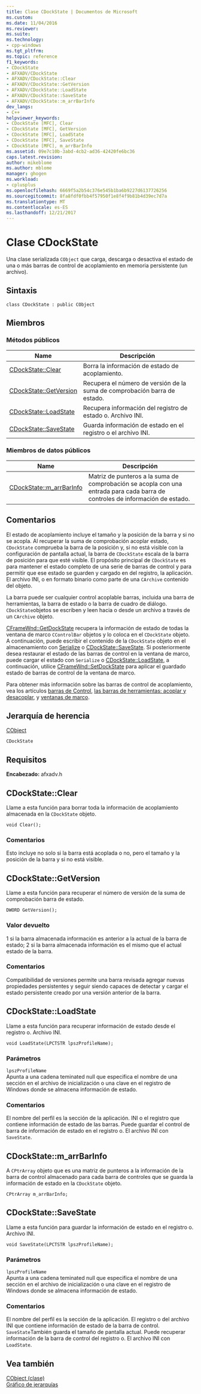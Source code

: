 ```yaml
---
title: Clase CDockState | Documentos de Microsoft
ms.custom: 
ms.date: 11/04/2016
ms.reviewer: 
ms.suite: 
ms.technology:
- cpp-windows
ms.tgt_pltfrm: 
ms.topic: reference
f1_keywords:
- CDockState
- AFXADV/CDockState
- AFXADV/CDockState::Clear
- AFXADV/CDockState::GetVersion
- AFXADV/CDockState::LoadState
- AFXADV/CDockState::SaveState
- AFXADV/CDockState::m_arrBarInfo
dev_langs:
- C++
helpviewer_keywords:
- CDockState [MFC], Clear
- CDockState [MFC], GetVersion
- CDockState [MFC], LoadState
- CDockState [MFC], SaveState
- CDockState [MFC], m_arrBarInfo
ms.assetid: 09e7c10b-3abd-4cb2-ad36-42420fe6bc36
caps.latest.revision: 
author: mikeblome
ms.author: mblome
manager: ghogen
ms.workload:
- cplusplus
ms.openlocfilehash: 6669f5a2b54c376e545b1ba6b9227d6137726256
ms.sourcegitcommit: 8fa8fdf0fbb4f57950f1e8f4f9b81b4d39ec7d7a
ms.translationtype: MT
ms.contentlocale: es-ES
ms.lasthandoff: 12/21/2017
---
```

# <a name="cdockstate-class"></a>Clase CDockState
Una clase serializada `CObject` que carga, descarga o desactiva el estado de una o más barras de control de acoplamiento en memoria persistente (un archivo).  
  
## <a name="syntax"></a>Sintaxis  
  
```  
class CDockState : public CObject  
```  
  
## <a name="members"></a>Miembros  
  
### <a name="public-methods"></a>Métodos públicos  
  
|Name|Descripción|  
|----------|-----------------|  
|[CDockState::Clear](#clear)|Borra la información de estado de acoplamiento.|  
|[CDockState::GetVersion](#getversion)|Recupera el número de versión de la suma de comprobación barra de estado.|  
|[CDockState::LoadState](#loadstate)|Recupera información del registro de estado o. Archivo INI.|  
|[CDockState::SaveState](#savestate)|Guarda información de estado en el registro o el archivo INI.|  
  
### <a name="public-data-members"></a>Miembros de datos públicos  
  
|Name|Descripción|  
|----------|-----------------|  
|[CDockState::m_arrBarInfo](#m_arrbarinfo)|Matriz de punteros a la suma de comprobación se acopla con una entrada para cada barra de controles de información de estado.|  
  
## <a name="remarks"></a>Comentarios  
 El estado de acoplamiento incluye el tamaño y la posición de la barra y si no se acopla. Al recuperar la suma de comprobación acoplar estado, `CDockState` comprueba la barra de la posición y, si no está visible con la configuración de pantalla actual, la barra de `CDockState` escala de la barra de posición para que esté visible. El propósito principal de `CDockState` es para mantener el estado completo de una serie de barras de control y para permitir que ese estado se guarden y cargado en del registro, la aplicación. El archivo INI, o en formato binario como parte de una `CArchive` contenido del objeto.  
  
 La barra puede ser cualquier control acoplable barras, incluida una barra de herramientas, la barra de estado o la barra de cuadro de diálogo. `CDockState`objetos se escriben y leen hacia o desde un archivo a través de un `CArchive` objeto.  
  
 [CFrameWnd::GetDockState](../../mfc/reference/cframewnd-class.md#getdockstate) recupera la información de estado de todas la ventana de marco `CControlBar` objetos y lo coloca en el `CDockState` objeto. A continuación, puede escribir el contenido de la `CDockState` objeto en el almacenamiento con [Serialize](../../mfc/reference/cobject-class.md#serialize) o [CDockState::SaveState](#savestate). Si posteriormente desea restaurar el estado de las barras de control en la ventana de marco, puede cargar el estado con `Serialize` o [CDockState::LoadState](#loadstate), a continuación, utilice [CFrameWnd::SetDockState](../../mfc/reference/cframewnd-class.md#setdockstate) para aplicar el guardado estado de barras de control de la ventana de marco.  
  
 Para obtener más información sobre las barras de control de acoplamiento, vea los artículos [barras de Control](../../mfc/control-bars.md), [las barras de herramientas: acoplar y desacoplar](../../mfc/docking-and-floating-toolbars.md), y [ventanas de marco](../../mfc/frame-windows.md).  
  
## <a name="inheritance-hierarchy"></a>Jerarquía de herencia  
 [CObject](../../mfc/reference/cobject-class.md)  
  
 `CDockState`  
  
## <a name="requirements"></a>Requisitos  
 **Encabezado:** afxadv.h  
  
##  <a name="clear"></a>CDockState::Clear  
 Llame a esta función para borrar toda la información de acoplamiento almacenada en la `CDockState` objeto.  
  
```  
void Clear();
```  
  
### <a name="remarks"></a>Comentarios  
 Esto incluye no solo si la barra está acoplada o no, pero el tamaño y la posición de la barra y si no está visible.  
  
##  <a name="getversion"></a>CDockState::GetVersion  
 Llame a esta función para recuperar el número de versión de la suma de comprobación barra de estado.  
  
```  
DWORD GetVersion();
```  
  
### <a name="return-value"></a>Valor devuelto  
 1 si la barra almacenada información es anterior a la actual de la barra de estado; 2 si la barra almacenada información es el mismo que el actual estado de la barra.  
  
### <a name="remarks"></a>Comentarios  
 Compatibilidad de versiones permite una barra revisada agregar nuevas propiedades persistentes y seguir siendo capaces de detectar y cargar el estado persistente creado por una versión anterior de la barra.  
  
##  <a name="loadstate"></a>CDockState::LoadState  
 Llame a esta función para recuperar información de estado desde el registro o. Archivo INI.  
  
```  
void LoadState(LPCTSTR lpszProfileName);
```  
  
### <a name="parameters"></a>Parámetros  
 `lpszProfileName`  
 Apunta a una cadena teminated null que especifica el nombre de una sección en el archivo de inicialización o una clave en el registro de Windows donde se almacena información de estado.  
  
### <a name="remarks"></a>Comentarios  
 El nombre del perfil es la sección de la aplicación. INI o el registro que contiene información de estado de las barras. Puede guardar el control de barra de información de estado en el registro o. El archivo INI con `SaveState`.  
  
##  <a name="m_arrbarinfo"></a>CDockState::m_arrBarInfo  
 A `CPtrArray` objeto que es una matriz de punteros a la información de la barra de control almacenado para cada barra de controles que se guarda la información de estado en la `CDockState` objeto.  
  
```  
CPtrArray m_arrBarInfo;  
```  
  
##  <a name="savestate"></a>CDockState::SaveState  
 Llame a esta función para guardar la información de estado en el registro o. Archivo INI.  
  
```  
void SaveState(LPCTSTR lpszProfileName);
```  
  
### <a name="parameters"></a>Parámetros  
 `lpszProfileName`  
 Apunta a una cadena teminated null que especifica el nombre de una sección en el archivo de inicialización o una clave en el registro de Windows donde se almacena información de estado.  
  
### <a name="remarks"></a>Comentarios  
 El nombre del perfil es la sección de la aplicación. El registro o del archivo INI que contiene información de estado de la barra de control. `SaveState`También guarda el tamaño de pantalla actual. Puede recuperar información de la barra de control del registro o. El archivo INI con `LoadState`.  
  
## <a name="see-also"></a>Vea también  
 [CObject (clase)](../../mfc/reference/cobject-class.md)   
 [Gráfico de jerarquías](../../mfc/hierarchy-chart.md)


